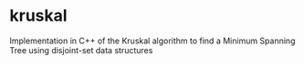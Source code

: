# kruskal
Implementation in C++ of the Kruskal algorithm to find a Minimum Spanning Tree using disjoint-set data structures
